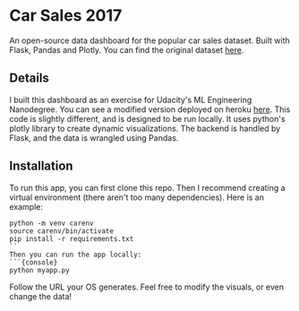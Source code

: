 # Car Sales 2017
An open-source data dashboard for the popular car sales dataset. Built with Flask, Pandas and Plotly.
You can find the original dataset [here](https://www.kaggle.com/gagandeep16/car-sales).

## Details 
I built this dashboard as an exercise for Udacity's ML Engineering Nanodegree. You can see a 
modified version deployed on heroku [here](https://car-sales-2017.herokuapp.com/).
This code is slightly different, and is designed to be run locally. It uses python's plotly library
to create dynamic visualizations. The backend is handled by Flask, and the data is wrangled using
Pandas.

## Installation
To run this app, you can first clone this repo. Then I recommend creating a virtual environment
(there aren't too many dependencies). Here is an example:

```{console}
python -m venv carenv
source carenv/bin/activate
pip install -r requirements.txt
``
Then you can run the app locally:
```{console}
python myapp.py
```
Follow the URL your OS generates. Feel free to modify the visuals, or even change the data!
